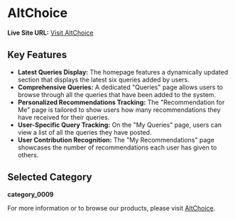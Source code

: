 # AltChoice

**Live Site URL:** [Visit AltChoice](https://alt-choice.web.app)

## Key Features

- **Latest Queries Display:** The homepage features a dynamically updated section that displays the latest six queries added by users.
- **Comprehensive Queries:**  A dedicated "Queries" page allows users to browse through all the queries that have been added to the system.
- **Personalized Recommendations Tracking:** The "Recommendation for Me" page is tailored to show users how many recommendations they have received for their queries.
- **User-Specific Query Tracking:** On the "My Queries" page, users can view a list of all the queries they have posted.
- **User Contribution Recognition:** The "My Recommendations" page showcases the number of recommendations each user has given to others.

## Selected Category

**category_0009**

For more information or to browse our products, please visit [AltChoice](https://alt-choice.web.app).

